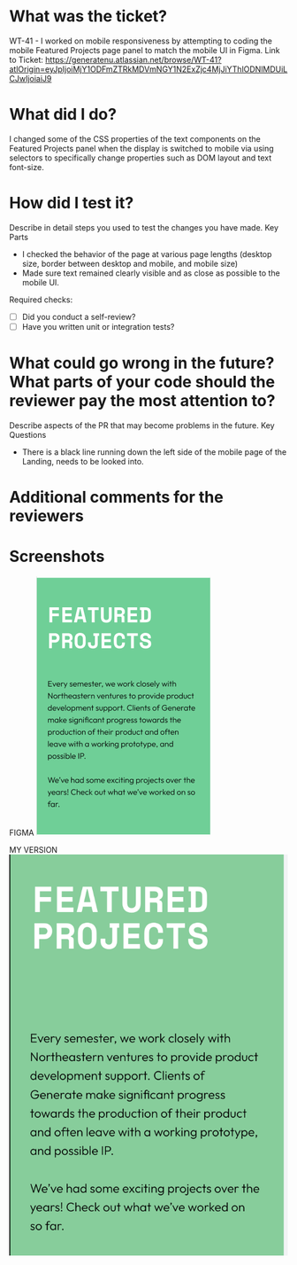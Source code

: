  # What was the ticket?
 WT-41 - I worked on mobile responsiveness by attempting to coding the mobile Featured Projects page panel to match the mobile UI in Figma.
 Link to Ticket: https://generatenu.atlassian.net/browse/WT-41?atlOrigin=eyJpIjoiMjY1ODFmZTRkMDVmNGY1N2ExZjc4MjJiYThlODNlMDUiLCJwIjoiaiJ9

 
 # What did I do?
 
I changed some of the CSS properties of the text components on the Featured Projects panel when the display is switched to mobile via using selectors to specifically change properties such as DOM layout and text font-size.
 
 # How did I test it?
 
Describe in detail steps you used to test the changes you have made.
 Key Parts
 - I checked the behavior of the page at various page lengths (desktop size, border between desktop and mobile, and mobile size)
 - Made sure text remained clearly visible and as close as possible to the mobile UI.
 
 Required checks:
 
 - [ ] Did you conduct a self-review?
 - [ ] Have you written unit or integration tests?

 # What could go wrong in the future? What parts of your code should the reviewer pay the most attention to?
 
 Describe aspects of the PR that may become problems in the future.
 Key Questions
 - There is a black line running down the left side of the mobile page of the Landing, needs to be looked into.
 
 # Additional comments for the reviewers
 
 # Screenshots
 FIGMA
 ![alt text](public/images/PRImages/Featured_projects_mobile.png?raw=true "FIGMA") 

 MY VERSION
![alt text](public/images/PRImages/Featured_projects_mobile_UI_local.png?raw=true "LOCAL")